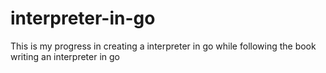 # interpreter-in-go
This is my progress in creating a interpreter in go while following the book writing an interpreter in go
